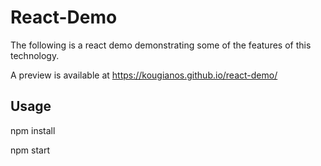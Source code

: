 # React-Demo
The following is a react demo demonstrating some of the features of this technology.

A preview is available at https://kougianos.github.io/react-demo/

## Usage
npm install

npm start
